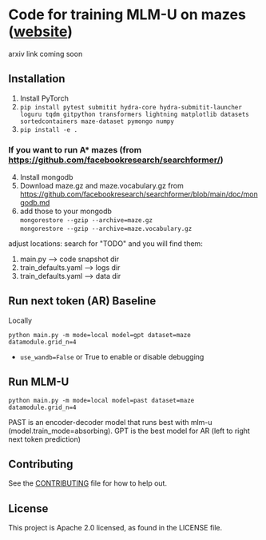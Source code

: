 # Code for training MLM-U on mazes ([website](https://facebookresearch.github.io/maze_navigation_MLMU/))
arxiv link coming soon  


## Installation

1. Install PyTorch
2. `pip install pytest submitit hydra-core hydra-submitit-launcher loguru tqdm gitpython transformers lightning matplotlib datasets sortedcontainers maze-dataset pymongo numpy`
3. `pip install -e .`
### If you want to run A* mazes (from https://github.com/facebookresearch/searchformer/)
4. Install mongodb
5. Download maze.gz and maze.vocabulary.gz from https://github.com/facebookresearch/searchformer/blob/main/doc/mongodb.md
6. add those to your mongodb   
`mongorestore --gzip --archive=maze.gz`  
`mongorestore --gzip --archive=maze.vocabulary.gz`

adjust locations: search for "TODO" and you will find them:
1. main.py --> code snapshot dir
2. train_defaults.yaml --> logs dir
3. train_defaults.yaml --> data dir

## Run next token (AR) Baseline
Locally

`python main.py -m mode=local model=gpt dataset=maze datamodule.grid_n=4`

* `use_wandb=False` or True to enable or disable debugging 

## Run MLM-U 

`python main.py -m mode=local model=past dataset=maze datamodule.grid_n=4`

PAST is an encoder-decoder model that runs best with mlm-u (model.train_mode=absorbing). GPT is the best model for AR (left to right next token prediction)


## Contributing
See the [CONTRIBUTING](CONTRIBUTING.md) file for how to help out.

## License
This project is Apache 2.0 licensed, as found in the LICENSE file.
